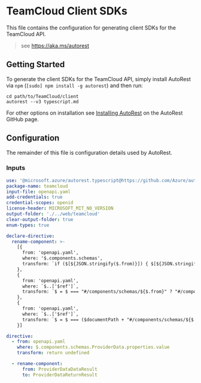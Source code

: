 # TeamCloud Client SDKs

This file contains the configuration for generating client SDKs for the TeamCloud API.

> see https://aka.ms/autorest

## Getting Started

To generate the client SDKs for the TeamCloud API, simply install AutoRest via `npm` (`[sudo] npm install -g autorest`) and then run:

```shell
cd path/to/TeamCloud/client
autorest --v3 typescript.md
```

For other options on installation see [Installing AutoRest](https://aka.ms/autorest/install) on the AutoRest GitHub page.

## Configuration

The remainder of this file is configuration details used by AutoRest.

### Inputs

``` yaml
use: '@microsoft.azure/autorest.typescript@https://github.com/Azure/autorest.typescript/releases/download/v6.0.0-dev.20201013.1/autorest-typescript-6.0.0-dev.20201013.1.tgz'
package-name: teamcloud
input-file: openapi.yaml
add-credentials: true
credential-scopes: openid
license-header: MICROSOFT_MIT_NO_VERSION
output-folder: './../web/teamcloud'
clear-output-folder: true
enum-types: true

declare-directive:
  rename-component: >-
    [{
      from: 'openapi.yaml',
      where: '$.components.schemas',
      transform: `if ($[${JSON.stringify($.from)}]) { $[${JSON.stringify($.to)}] = $[${JSON.stringify($.from)}]; delete $[${JSON.stringify($.from)}]; }`
    },
    {
      from: 'openapi.yaml',
      where: `$..['$ref']`,
      transform: `$ = $ === "#/components/schemas/${$.from}" ? "#/components/schemas/${$.to}" : $`
    },
    {
      from: 'openapi.yaml',
      where: `$..['$ref']`,
      transform: `$ = $ === ($documentPath + "#/components/schemas/${$.from}") ? ($documentPath + "#/components/schemas/${$.to}") : $`
    }]

directive:
  - from: openapi.yaml
    where: $.components.schemas.ProviderData.properties.value
    transform: return undefined

  - rename-component:
      from: ProviderDataDataResult
      to: ProviderDataReturnResult
```
